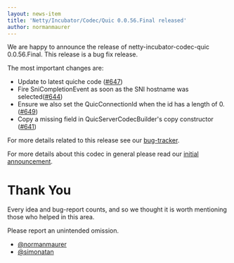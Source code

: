```yaml
---
layout: news-item
title: 'Netty/Incubator/Codec/Quic 0.0.56.Final released'
author: normanmaurer
---
```


We are happy to announce the release of netty-incubator-codec-quic 0.0.56.Final. 
This release is a bug fix release.

The most important changes are:

* Update to latest quiche code ([#647](https://github.com/netty/netty-incubator-codec-quic/pull/647))
* Fire SniCompletionEvent as soon as the SNI hostname was selected([#644](https://github.com/netty/netty-incubator-codec-quic/pull/644))
* Ensure we also set the QuicConnectionId when the id has a length of 0. ([#649](https://github.com/netty/netty-incubator-codec-quic/pull/649))
* Copy a missing field in QuicServerCodecBuilder's copy constructor ([#641](https://github.com/netty/netty-incubator-codec-quic/pull/641))

For more details related to this release see our [bug-tracker](https://github.com/netty/netty-incubator-codec-quic/issues?q=milestone%3A0.0.56.Final+is%3Aclosed).

For more details about this codec in general please read our [initial announcement](https://netty.io/news/2020/12/09/quic-0-0-1-Final.html).

# Thank You

Every idea and bug-report counts, and so we thought it is worth mentioning those who helped in this area.

Please report an unintended omission.

* [@normanmaurer](https://github.com/normanmaurer)
* [@simonatan](https://github.com/simonatan)

